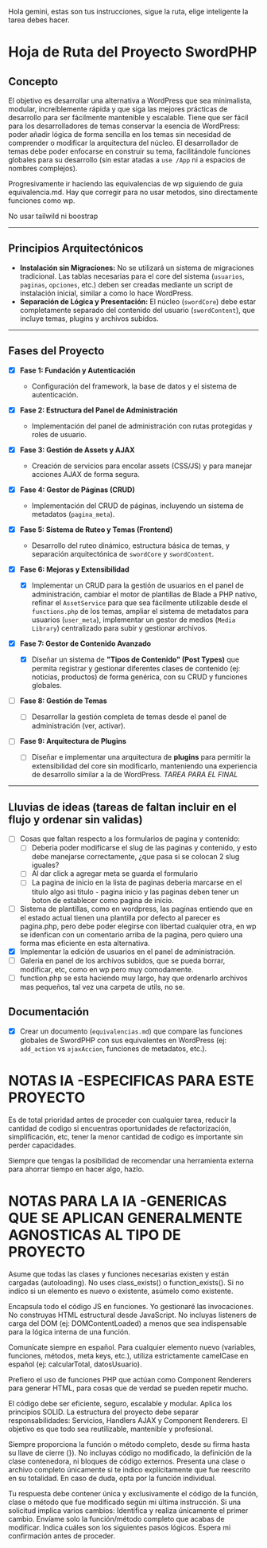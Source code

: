 Hola gemini, estas son tus instrucciones, sigue la ruta, elige inteligente la tarea debes hacer.

# Hoja de Ruta del Proyecto SwordPHP

## Concepto
El objetivo es desarrollar una alternativa a WordPress que sea minimalista, modular, increíblemente rápida y que siga las mejores prácticas de desarrollo para ser fácilmente mantenible y escalable. Tiene que ser fácil para los desarrolladores de temas conservar la esencia de WordPress: poder añadir lógica de forma sencilla en los temas sin necesidad de comprender o modificar la arquitectura del núcleo. El desarrollador de temas debe poder enfocarse en construir su tema, facilitándole funciones globales para su desarrollo (sin estar atadas a `use /App` ni a espacios de nombres complejos).

Progresivamente ir haciendo las equivalencias de wp siguiendo de guia equivalencia.md. Hay que corregir para no usar metodos, sino directamente funciones como wp.

No usar tailwild ni boostrap

---

## Principios Arquitectónicos
- **Instalación sin Migraciones:** No se utilizará un sistema de migraciones tradicional. Las tablas necesarias para el core del sistema (`usuarios`, `paginas`, `opciones`, etc.) deben ser creadas mediante un script de instalación inicial, similar a como lo hace WordPress.
- **Separación de Lógica y Presentación:** El núcleo (`swordCore`) debe estar completamente separado del contenido del usuario (`swordContent`), que incluye temas, plugins y archivos subidos.

---

## Fases del Proyecto

- [x] **Fase 1: Fundación y Autenticación**
    - Configuración del framework, la base de datos y el sistema de autenticación.

- [x] **Fase 2: Estructura del Panel de Administración**
    - Implementación del panel de administración con rutas protegidas y roles de usuario.

- [x] **Fase 3: Gestión de Assets y AJAX**
    - Creación de servicios para encolar assets (CSS/JS) y para manejar acciones AJAX de forma segura.

- [x] **Fase 4: Gestor de Páginas (CRUD)**
    - Implementación del CRUD de páginas, incluyendo un sistema de metadatos (`pagina_meta`).

- [x] **Fase 5: Sistema de Ruteo y Temas (Frontend)**
    - Desarrollo del ruteo dinámico, estructura básica de temas, y separación arquitectónica de `swordCore` y `swordContent`.

- [x] **Fase 6: Mejoras y Extensibilidad**
    - [x] Implementar un CRUD para la gestión de usuarios en el panel de administración, cambiar el motor de plantillas de Blade a PHP nativo, refinar el `AssetService` para que sea fácilmente utilizable desde el `functions.php` de los temas, ampliar el sistema de metadatos para usuarios (`user_meta`), implementar un gestor de medios (`Media Library`) centralizado para subir y gestionar archivos.
    
- [x] **Fase 7: Gestor de Contenido Avanzado**
    - [x] Diseñar un sistema de **"Tipos de Contenido" (Post Types)** que permita registrar y gestionar diferentes clases de contenido (ej: noticias, productos) de forma genérica, con su CRUD y funciones globales.

- [ ] **Fase 8: Gestión de Temas**
    - [ ] Desarrollar la gestión completa de temas desde el panel de administración (ver, activar).

- [ ] **Fase 9: Arquitectura de Plugins**
    - [ ] Diseñar e implementar una arquitectura de **plugins** para permitir la extensibilidad del core sin modificarlo, manteniendo una experiencia de desarrollo similar a la de WordPress. *TAREA PARA EL FINAL*

---

## Lluvias de ideas (tareas de faltan incluir en el flujo y ordenar sin validas)
- [ ] Cosas que faltan respecto a los formularios de pagina y contenido: 
    - [ ] Deberia poder modificarse el slug de las paginas y contenido, y esto debe manejarse correctamente, ¿que pasa si se colocan 2 slug iguales?
    - [ ] Al dar click a agregar meta se guarda el formulario
    - [ ] La pagina de inicio en la lista de paginas deberia marcarse en el titulo algo asi titulo - pagina inicio y las paginas deben tener un boton de establecer como pagina de inicio.
- [ ] Sistema de plantillas, como en wordpress, las paginas entiendo que en el estado actual tienen una plantilla por defecto al parecer es pagina.php, pero debe poder elegirse con libertad cualquier otra, en wp se idenfican con un comentario arriba de la pagina, pero quiero una forma mas eficiente en esta alternativa.
- [x] Implementar la edición de usuarios en el panel de administración. 
- [ ] Galeria en panel de los archivos subidos, que se pueda borrar, modificar, etc, como en wp pero muy comodamente.
- [ ] function.php se esta haciendo muy largo, hay que ordenarlo archivos mas pequeños, tal vez una carpeta de utils, no se.

## Documentación
- [x] Crear un documento (`equivalencias.md`) que compare las funciones globales de SwordPHP con sus equivalentes en WordPress (ej: `add_action` vs `ajaxAccion`, funciones de metadatos, etc.).


# NOTAS IA -ESPECIFICAS PARA ESTE PROYECTO

Es de total prioridad antes de proceder con cualquier tarea, reducir la cantidad de codigo si encuentras oportunidades de refactorización, simplificación, etc, tener la menor cantidad de codigo es importante sin perder capacidades.

Siempre que tengas la posibilidad de recomendar una herramienta externa para ahorrar tiempo en hacer algo, hazlo.

# NOTAS PARA LA IA -GENERICAS QUE SE APLICAN GENERALMENTE AGNOSTICAS AL TIPO DE PROYECTO

Asume que todas las clases y funciones necesarias existen y están cargadas (autoloading). No uses class_exists() o function_exists(). Si no indico si un elemento es nuevo o existente, asúmelo como existente.

Encapsula todo el código JS en funciones. Yo gestionaré las invocaciones. No construyas HTML estructural desde JavaScript. No incluyas listeners de carga del DOM (ej: DOMContentLoaded) a menos que sea indispensable para la lógica interna de una función.

Comunícate siempre en español. Para cualquier elemento nuevo (variables, funciones, métodos, meta keys, etc.), utiliza estrictamente camelCase en español (ej: calcularTotal, datosUsuario).

Prefiero el uso de funciones PHP que actúan como Component Renderers para generar HTML, para cosas que de verdad se pueden repetir mucho.

El código debe ser eficiente, seguro, escalable y modular. Aplica los principios SOLID. La estructura del proyecto debe separar responsabilidades: Servicios, Handlers AJAX y Component Renderers. El objetivo es que todo sea reutilizable, mantenible y profesional.

Siempre proporciona la función o método completo, desde su firma hasta su llave de cierre (}). No incluyas código no modificado, la definición de la clase contenedora, ni bloques de código externos. Presenta una clase o archivo completo únicamente si te indico explícitamente que fue reescrito en su totalidad. En caso de duda, opta por la función individual.

Tu respuesta debe contener única y exclusivamente el código de la función, clase o método que fue modificado según mi última instrucción. Si una solicitud implica varios cambios: Identifica y realiza únicamente el primer cambio. Envíame solo la función/método completo que acabas de modificar. Indica cuáles son los siguientes pasos lógicos. Espera mi confirmación antes de proceder.